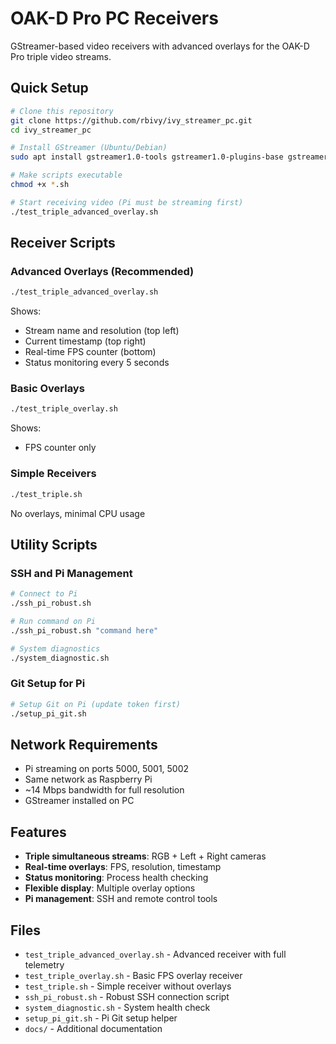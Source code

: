 # OAK-D Pro PC Receivers

GStreamer-based video receivers with advanced overlays for the OAK-D Pro triple video streams.

## Quick Setup

```bash
# Clone this repository
git clone https://github.com/rbivy/ivy_streamer_pc.git
cd ivy_streamer_pc

# Install GStreamer (Ubuntu/Debian)
sudo apt install gstreamer1.0-tools gstreamer1.0-plugins-base gstreamer1.0-plugins-good gstreamer1.0-plugins-bad

# Make scripts executable
chmod +x *.sh

# Start receiving video (Pi must be streaming first)
./test_triple_advanced_overlay.sh
```

## Receiver Scripts

### Advanced Overlays (Recommended)
```bash
./test_triple_advanced_overlay.sh
```
Shows:
- Stream name and resolution (top left)
- Current timestamp (top right)
- Real-time FPS counter (bottom)
- Status monitoring every 5 seconds

### Basic Overlays
```bash
./test_triple_overlay.sh
```
Shows:
- FPS counter only

### Simple Receivers
```bash
./test_triple.sh
```
No overlays, minimal CPU usage

## Utility Scripts

### SSH and Pi Management
```bash
# Connect to Pi
./ssh_pi_robust.sh

# Run command on Pi
./ssh_pi_robust.sh "command here"

# System diagnostics
./system_diagnostic.sh
```

### Git Setup for Pi
```bash
# Setup Git on Pi (update token first)
./setup_pi_git.sh
```

## Network Requirements

- Pi streaming on ports 5000, 5001, 5002
- Same network as Raspberry Pi
- ~14 Mbps bandwidth for full resolution
- GStreamer installed on PC

## Features

- **Triple simultaneous streams**: RGB + Left + Right cameras
- **Real-time overlays**: FPS, resolution, timestamp
- **Status monitoring**: Process health checking
- **Flexible display**: Multiple overlay options
- **Pi management**: SSH and remote control tools

## Files

- `test_triple_advanced_overlay.sh` - Advanced receiver with full telemetry
- `test_triple_overlay.sh` - Basic FPS overlay receiver
- `test_triple.sh` - Simple receiver without overlays
- `ssh_pi_robust.sh` - Robust SSH connection script
- `system_diagnostic.sh` - System health check
- `setup_pi_git.sh` - Pi Git setup helper
- `docs/` - Additional documentation
